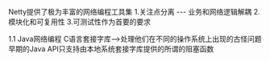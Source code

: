 Netty提供了极为丰富的网络编程工具集
1.关注点分离 --- 业务和网络逻辑解耦
2.模块化和可复用性
3.可测试性作为首要的要求


1.1 Java网络编程
 C语言套接字库-->处理他们在不同的操作系统上出现的古怪问题
 早期的Java API只支持由本地系统套接字库提供的所谓的阻塞函数